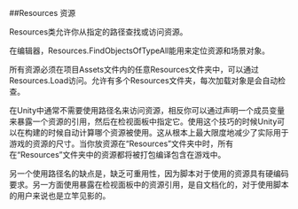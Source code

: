 ##Resources 资源

Resources类允许你从指定的路径查找或访问资源。

在编辑器，Resources.FindObjectsOfTypeAll能用来定位资源和场景对象。

所有资源必须在项目Assets文件内的任意Resources文件夹中，可以通过Resources.Load访问。允许有多个Resources文件夹，每次加载对象是会自动检查。

在Unity中通常不需要使用路径名来访问资源，相反你可以通过声明一个成员变量来暴露一个资源的引用，然后在检视面板中指定它。使用这个技巧的时候Unity可以在构建的时候自动计算哪个资源被使用。这从根本上最大限度地减少了实际用于游戏的资源的尺寸。当你放资源在“Resources”文件夹中时，所有在“Resources”文件夹中的资源都将被打包编译包含在游戏中。

另一个使用路径名的缺点是，缺乏可重用性，因为脚本对于使用的资源具有硬编码要求。另一方面使用暴露在检视面板中的资源引用，是自文档化的，对于使用脚本的用户来说也是立竿见影的。
